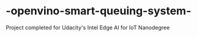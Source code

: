 # -openvino-smart-queuing-system-
Project completed  for Udacity's Intel Edge AI for IoT Nanodegree
